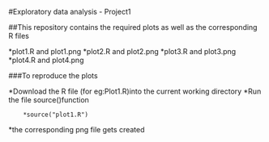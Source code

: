 #Exploratory data analysis - Project1





##This repository contains the required plots as well as the corresponding R files

*plot1.R and plot1.png
*plot2.R and plot2.png
*plot3.R and plot3.png
*plot4.R and plot4.png


###To reproduce the plots

*Download the R file (for eg:Plot1.R)into the current working directory
*Run the file source()function

		*source("plot1.R")
*the corresponding png file gets created